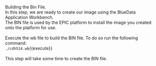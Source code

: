 Building the Bin File. <br>
In this step, we are ready to create our image using the BlueData Application Workbench.<br> The BIN file is used by the EPIC platform to install the image you created onto the platform for use. <br>
<br>Execute the wb file to build the BIN file. To do so run the following command:
<br>`./cdh514.wb`{{execute}}
<br>
<br>
This step will take some time to create the BIN file. 


